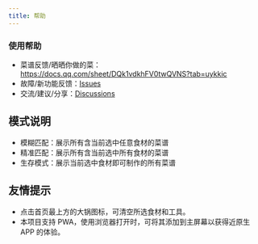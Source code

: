 ```yaml
---
title: 帮助
---
```


<h3 text="center" font="serif black">
使用帮助
</h3>

- 菜谱反馈/晒晒你做的菜：<https://docs.qq.com/sheet/DQk1vdkhFV0twQVNS?tab=uykkic>
- 故障/新功能反馈：[Issues](https://github.com/YunYouJun/cook/issues)
- 交流/建议/分享：[Discussions](https://github.com/YunYouJun/cook/issues)

## **模式说明**

- 模糊匹配：展示所有含当前选中任意食材的菜谱
- 精准匹配：展示所有含当前选中所有食材的菜谱
- 生存模式：展示当前选中食材即可制作的所有菜谱

## **友情提示**

- 点击首页最上方的大锅图标，可清空所选食材和工具。
- 本项目支持 PWA，使用浏览器打开时，可将其添加到主屏幕以获得近原生 APP 的体验。

<br />
